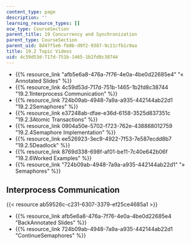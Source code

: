 ```yaml
---
content_type: page
description: ''
learning_resource_types: []
ocw_type: CourseSection
parent_title: 19 Concurrency and Synchronization
parent_type: CourseSection
parent_uid: 8d47f5e6-fb0b-d9f2-9387-9c21cfb1c9aa
title: 19.2 Topic Videos
uid: 4c59d53d-717d-751b-1465-1b2fd8c38744
---
```


*   {{% resource_link "afb5e6a8-476a-7f76-4e0a-4be0d22685e4" "« Annotated Slides" %}}
*   {{% resource_link 4c59d53d-717d-751b-1465-1b2fd8c38744 "19.2.1Interprocess Communication" %}}
*   {{% resource_link 724b09ab-4948-7a9a-a935-442144ab22d1 "19.2.2Semaphores" %}}
*   {{% resource_link e37248ab-dfae-e36d-6158-3525d837351c "19.2.3Atomic Transactions" %}}
*   {{% resource_link 0904a50e-5702-f723-762e-438868012759 "19.2.4Semaphore Implementation" %}}
*   {{% resource_link ee526923-3ec9-4922-7f53-7e587ecdd8b7 "19.2.5Deadlock" %}}
*   {{% resource_link 8769d338-698f-af01-be11-7c40e642b06f "19.2.6Worked Examples" %}}
*   {{% resource_link "724b09ab-4948-7a9a-a935-442144ab22d1" "» Semaphores" %}}

Interprocess Communication
--------------------------

{{< resource ab59526c-c231-6307-3379-ef25ce4685a1 >}}

*   {{% resource_link afb5e6a8-476a-7f76-4e0a-4be0d22685e4 "BackAnnotated Slides" %}}
*   {{% resource_link 724b09ab-4948-7a9a-a935-442144ab22d1 "ContinueSemaphores" %}}